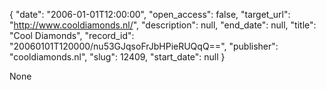 {
  "date": "2006-01-01T12:00:00", 
  "open_access": false, 
  "target_url": "http://www.cooldiamonds.nl/", 
  "description": null, 
  "end_date": null, 
  "title": "Cool Diamonds", 
  "record_id": "20060101T120000/nu53GJqsoFrJbHPieRUQqQ==", 
  "publisher": "cooldiamonds.nl", 
  "slug": 12409, 
  "start_date": null
}

None